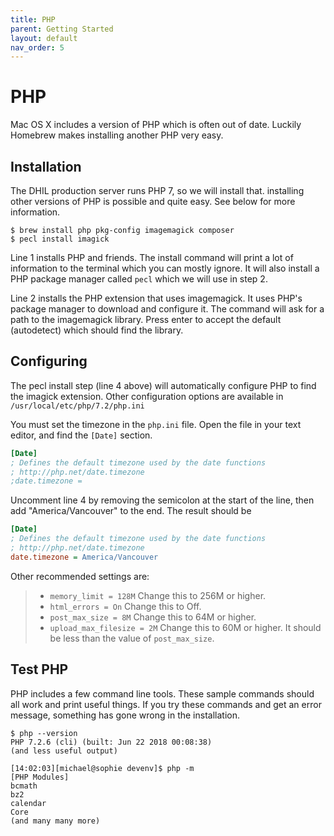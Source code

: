```yaml
---
title: PHP
parent: Getting Started
layout: default
nav_order: 5
---
```


# PHP

Mac OS X includes a version of PHP which is often out of date. Luckily
Homebrew makes installing another PHP very easy.

## Installation

The DHIL production server runs PHP 7, so we will install that.
installing other versions of PHP is possible and quite easy. See below
for more information.

``` console
$ brew install php pkg-config imagemagick composer
$ pecl install imagick
```

Line 1 installs PHP and friends. The install command will print a lot of
information to the terminal which you can mostly ignore. It will also
install a PHP package manager called `pecl` which we will use in step 2.

Line 2 installs the PHP extension that uses imagemagick. It uses PHP's
package manager to download and configure it. The command will ask for a
path to the imagemagick library. Press enter to accept the default
(autodetect) which should find the library.

## Configuring

The pecl install step (line 4 above) will automatically configure PHP to
find the imagick extension. Other configuration options are available in
`/usr/local/etc/php/7.2/php.ini`

You must set the timezone in the `php.ini` file. Open the file in your
text editor, and find the `[Date]` section.

``` ini
[Date]
; Defines the default timezone used by the date functions
; http://php.net/date.timezone
;date.timezone =
```

Uncomment line 4 by removing the semicolon at the start of the line,
then add "America/Vancouver" to the end. The result should be

``` ini
[Date]
; Defines the default timezone used by the date functions
; http://php.net/date.timezone
date.timezone = America/Vancouver
```

Other recommended settings are:

> -   `memory_limit = 128M` Change this to 256M or higher.
> -   `html_errors = On` Change this to Off.
> -   `post_max_size = 8M` Change this to 64M or higher.
> -   `upload_max_filesize = 2M` Change this to 60M or higher. It should
>     be less than the value of `post_max_size`.

## Test PHP

PHP includes a few command line tools. These sample commands should all
work and print useful things. If you try these commands and get an error
message, something has gone wrong in the installation.

``` console
$ php --version
PHP 7.2.6 (cli) (built: Jun 22 2018 00:08:38)
(and less useful output)

[14:02:03][michael@sophie devenv]$ php -m
[PHP Modules]
bcmath
bz2
calendar
Core
(and many many more)
```
